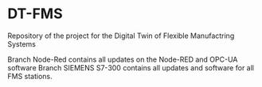 # DT-FMS
Repository of the project for the Digital Twin of Flexible Manufactring Systems

Branch Node-Red contains all updates on the Node-RED and OPC-UA software
Branch SIEMENS S7-300 contains all updates and software for all FMS stations.
